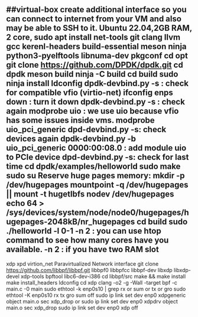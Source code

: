 ##virtual-box
create additional interface so you can connect to internet from your VM and also may be able to SSH to it.
Ubuntu 22.04,2GB RAM, 2 core,
sudo apt install net-tools git clang llvm gcc  kerenl-headers build-essential meson ninja python3-pyelftools libnuma-dev pkgconf
cd opt
git clone https://github.com/DPDK/dpdk.git
cd dpdk
meson build
ninja -C build
cd build
sudo ninja install
ldconfig
dpdk-devbind.py -s : check for compatible vfio (virtio-net)
ifconfig enps down : turn it down
dpdk-devbind.py -s : check again
modprobe uio : we use uio because vfio has some issues inside vms.
modprobe uio_pci_generic
dpd-devbind.py -s: check devices again
dpdk-devbind.py -b uio_pci_generic 0000:00:08.0 : add module uio to PCIe device
dpd-devbind.py -s: check for last time
cd dpdk/examples/helloworld
sudo make
sudo su
Reserve huge pages memory:
mkdir -p /dev/hugepages
mountpoint -q /dev/hugepages || mount -t hugetlbfs nodev /dev/hugepages
echo 64 > /sys/devices/system/node/node0/hugepages/hugepages-2048kB/nr_hugepages
cd build
sudo ./helloworld -l 0-1 -n 2 : you can use htop command to see how many cores have you available. -n 2 : if you have two RAM slot
--------------------------------------------
xdp
xpd virtion_net Paravirtualized Network interface
git clone https://github.com/libbpf/libbpf.git
libbpf0 libbpfcc libbpf-dev libxdp libxdp-devel xdp-tools bpftool libc6-dev-i386
cd libbpf/src
make && make install
make install_headers
ldconfig
cd xdp
clang -o2 -g -Wall -target bpf -c main.c -0 main
sudo ethtool -k enp0s10 | grep rx or sum or tx or gro
sudo ethtool -K enp0s10 rx tx gro sum off
sudo ip link set dev enp0 xdpgeneric object main.o sec xdp_drop
or
sudo ip link set dev enp0 xdpdrv object main.o sec xdp_drop
sudo ip link set dev enp0 xdp off
